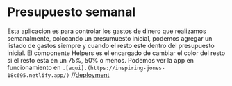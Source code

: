 # Presupuesto semanal

Esta aplicacion es para controlar los gastos de dinero que realizamos semanalmente, colocando un presumuesto inicial, podemos agregar un listado de gastos siempre y cuando el resto este dentro del presupuesto inicial. El componente Helpers es el encargado de cambiar el color del resto si el resto esta en un 75%, 50% o menos.
Podemos ver la app en funcionamiento en `.[aqui].(https://inspiring-jones-18c695.netlify.app/)`
//[deployment](https://facebook.github.io/create-react-app/docs/deployment)
